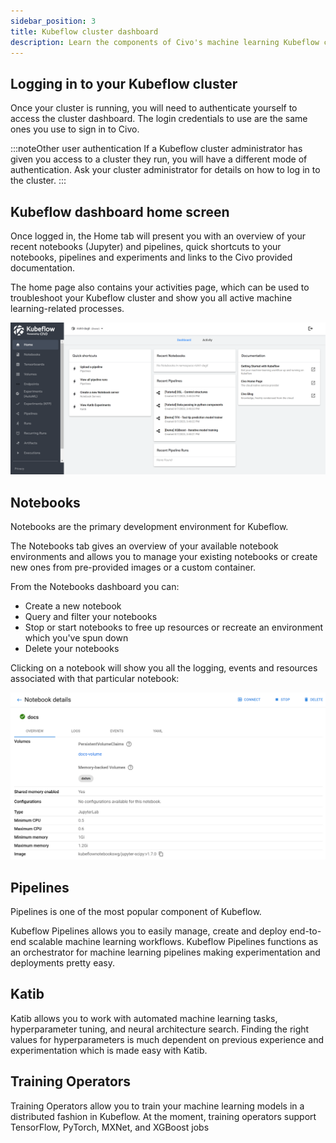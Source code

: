 ```yaml
---
sidebar_position: 3
title: Kubeflow cluster dashboard
description: Learn the components of Civo's machine learning Kubeflow cluster dashboards
---
```


<head>
  <title>Kubeflow cluster dashboard | Civo Documentation</title>
</head>

## Logging in to your Kubeflow cluster

Once your cluster is running, you will need to authenticate yourself to access the cluster dashboard. The login credentials to use are the same ones you use to sign in to Civo.

:::noteOther user authentication
If a Kubeflow cluster administrator has given you access to a cluster they run, you will have a different mode of authentication. Ask your cluster administrator for details on how to log in to the cluster.
:::

## Kubeflow dashboard home screen

Once logged in, the Home tab will present you with an overview of your recent notebooks (Jupyter) and pipelines, quick shortcuts to your notebooks, pipelines and experiments and links to the Civo provided documentation.

The home page also contains your activities page, which can be used to troubleshoot your Kubeflow cluster and show you all active machine learning-related processes.

![The Kubeflow Dashboard](images/dashboard.png)

## Notebooks

Notebooks are the primary development environment for Kubeflow.

The Notebooks tab gives an overview of your available notebook environments and allows you to manage your existing notebooks or create new ones from pre-provided images or a custom container.

From the Notebooks dashboard you can:

- Create a new notebook
- Query and filter your notebooks
- Stop or start notebooks to free up resources or recreate an environment which you've spun down
- Delete your notebooks

Clicking on a notebook will show you all the logging, events and resources associated with that particular notebook:

![Notebook details](images/notebook-details.png)

## Pipelines

Pipelines is one of the most popular component of Kubeflow.

Kubeflow Pipelines allows you to easily manage, create and deploy end-to-end scalable machine learning workflows. Kubeflow Pipelines functions as an orchestrator for machine learning pipelines making experimentation and deployments pretty easy.

## Katib

Katib allows you to work with automated machine learning tasks, hyperparameter tuning, and neural architecture search. Finding the right values for hyperparameters is much dependent on previous experience and experimentation which is made easy with Katib.

## Training Operators

Training Operators allow you to train your machine learning models in a distributed fashion in Kubeflow. At the moment, training operators support TensorFlow, PyTorch, MXNet, and XGBoost jobs